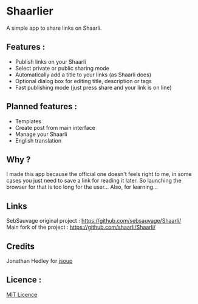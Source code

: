 # Shaarlier
A simple app to share links on Shaarli.

## Features :
- Publish links on your Shaarli
- Select private or public sharing mode
- Automatically add a title to your links (as Shaarli does)
- Optional dialog box for editing title, description or tags
- Fast publishing mode (just press share and your link is on line)

## Planned features :
- Templates
- Create post from main interface
- Manage your Shaarli
- English translation

## Why ?
I made this app because the official one doesn't feels right to me, in some cases you just need to save a link for reading it later. So launching the browser for that is too long for the user...
Also, for learning...

## Links
SebSauvage original project : https://github.com/sebsauvage/Shaarli/  
Main fork of the project : https://github.com/shaarli/Shaarli/

## Credits
Jonathan Hedley for [jsoup](http://jsoup.org/)

## Licence :
[MIT Licence](http://opensource.org/licenses/mit-license.html)